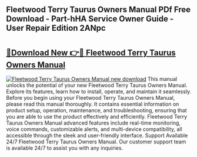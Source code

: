 ## Fleetwood Terry Taurus Owners Manual PDf Free Download - Part-hHA Service Owner Guide - User Repair Edition 2ANpc

# <h2><a href="http://bc53520.oget.top/?id=Fleetwood+Terry+Taurus+Owners+Manual">🔗Download New 👉🔴 Fleetwood Terry Taurus Owners Manual</a></h2>

[![Fleetwood Terry Taurus Owners Manual new download](https://i.imgur.com/5g1atiW.png)](http://bc53520.oget.top/?id=Fleetwood+Terry+Taurus+Owners+Manual)
This manual unlocks the potential of your new Fleetwood Terry Taurus Owners Manual. Explore its features, learn how to install, operate, and maintain it seamlessly. Before you begin using your Fleetwood Terry Taurus Owners Manual, please read this manual thoroughly. It contains essential information on product setup, operation, maintenance, and troubleshooting, ensuring that you are able to use the product effectively and efficiently. Fleetwood Terry Taurus Owners Manual advanced features include real-time monitoring, voice commands, customizable alerts, and multi-device compatibility, all accessible through the sleek and user-friendly interface. Support Available 24/7 Fleetwood Terry Taurus Owners Manual. Our customer support team is available 24/7 to assist you with any inquiries.
